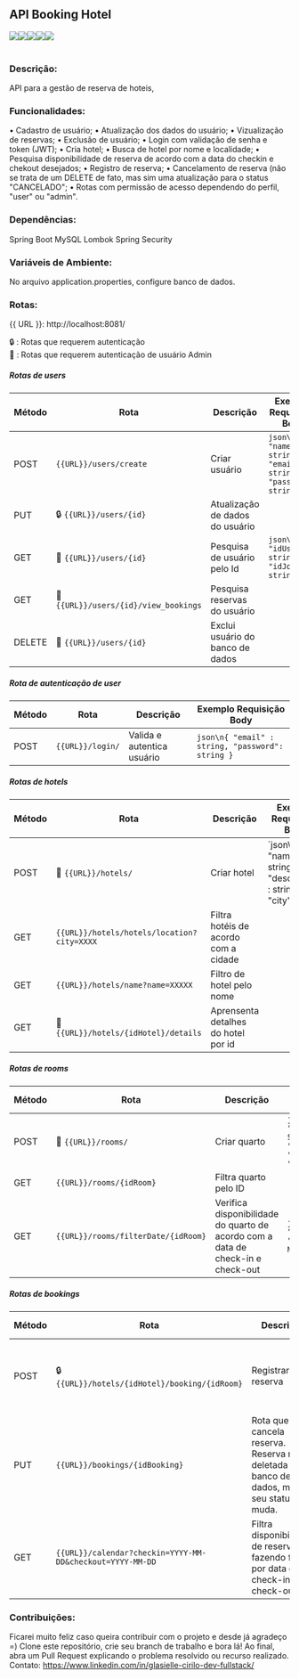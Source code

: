 ## API Booking Hotel
<div style="display: flex;"> <br>
<img align="center", src="https://img.shields.io/badge/Java-ED8B00?style=for-the-badge&logo=openjdk&logoColor=white">
<img align="center", src="https://img.shields.io/badge/Spring-6DB33F?style=for-the-badge&logo=spring&logoColor=white">
<img align="center", src="https://img.shields.io/badge/Spring_Security-6DB33F?style=for-the-badge&logo=Spring-Security&logoColor=white">  
<img align="center", src="https://img.shields.io/badge/MySQL-005C84?style=for-the-badge&logo=mysql&logoColor=white">
<img align="center", src="https://img.shields.io/badge/json%20web%20tokens-323330?style=for-the-badge&logo=json-web-tokens&logoColor=pink">
<br>
<br>
</div>

### Descrição:
API para a gestão de reserva de hoteis,

### Funcionalidades:
•	Cadastro de usuário;
•	Atualização dos dados do usuário;
•	Vizualização de reservas;
•	Exclusão de usuário;
•	Login com validação de senha e token (JWT);
•	Cria hotel;
•	Busca de hotel por nome e localidade;
•	Pesquisa disponibilidade de reserva de acordo com a data do checkin e chekout desejados;
•	Registro de reserva;
•	Cancelamento de reserva (não se trata de um DELETE de fato, mas sim uma atualização para o status "CANCELADO";
•	Rotas com permissão de acesso dependendo do perfil, "user" ou "admin".

### Dependências:
Spring Boot
MySQL
Lombok
Spring Security

### Variáveis de Ambiente:
No arquivo application.properties, configure banco de dados.

### Rotas:
{{ URL }}: http://localhost:8081/

🔒 : Rotas que requerem autenticação <br>
🔐 : Rotas que requerem autenticação de usuário Admin

##### Rotas de users
| Método | Rota                        | Descrição                            | Exemplo Requisição Body                    |
|--------|-----------------------------|-------------------------------------|------------------------------------------|
| POST   | `{{URL}}/users/create`            | Criar usuário                        | `json\n{ "name": string, "email" : string, "password": string }` |
| PUT   | 🔒 `{{URL}}/users/{id}`  | Atualização de dados do usuário     |                |
| GET   | 🔐 `{{URL}}/users/{id}` | Pesquisa de usuário pelo Id         | `json\n{ "idUser": string, "idJob" : string }` |
| GET    | 🔐 `{{URL}}/users/{id}/view_bookings` | Pesquisa reservas do usuário |  |
| DELETE   | 🔐 `{{URL}}/users/{id}` | Exclui usuário do banco de dados         |  |

##### Rota de autenticação de user
| Método | Rota             | Descrição                     | Exemplo Requisição Body               |
|--------|------------------|------------------------------|--------------------------------------|
| POST   | `{{URL}}/login/` | Valida e autentica usuário    | `json\n{ "email" : string, "password": string }` |

##### Rotas de hotels
| Método | Rota                               | Descrição                                                  | Exemplo Requisição Body                                                             |
|--------|------------------------------------|-----------------------------------------------------------|-------------------------------------------------------------------------------------|
| POST   | 🔐 `{{URL}}/hotels/`                    | Criar hotel         | `json\n{ "name": string, "description" : string, "city": string                                                           
| GET   |  `{{URL}}/hotels/hotels/location?city=XXXX` | Filtra hotéis de acordo com a cidade         |   
| GET   | `{{URL}}/hotels/name?name=XXXXX`                    | Filtro de hotel pelo nome        | 
| GET   | 🔐 `{{URL}}/hotels/{idHotel}/details`                    | Aprensenta detalhes do hotel por id         |

##### Rotas de rooms
| Método | Rota                               | Descrição                                                  | Exemplo Requisição Body                                                             |
|--------|------------------------------------|-----------------------------------------------------------|-------------------------------------------------------------------------------------|
| POST   | 🔐 `{{URL}}/rooms/`                    | Criar quarto         | `json\n{ "nameRoom":"Quarto Standart", "price": 10990, "capacity": 2, "hotel": 1 }`       |
| GET   | `{{URL}}/rooms/{idRoom}` | Filtra quarto pelo ID         |   
| GET   | `{{URL}}/rooms/filterDate/{idRoom}`                    | Verifica disponibilidade do quarto de acordo com a data de check-in e check-out   | `json\n{ "checkin": "YYY-MM-DD", "checkout": "YYY-MM-DD" }`   | 

##### Rotas de bookings
| Método | Rota                               | Descrição                                                  | Exemplo Requisição Body                                                             |
|--------|------------------------------------|-----------------------------------------------------------|-------------------------------------------------------------------------------------|
| POST   | 🔒 `{{URL}}/hotels/{idHotel}/booking/{idRoom}`   | Registrar reserva         | `json\n{ "checkin": "YYY-MM-DD", "checkout": "YYY-MM-DD", "user": 1, "numberCreditCard": 1234123412341234, "quantityGuest": 3 }`       |
| PUT   | `{{URL}}/bookings/{idBooking}` | Rota que cancela reserva. Reserva não é deletada no banco de dados, mas seu status muda.  | `json\n{ "user": 1, "todayDate": "YYY-MM-DD" }`  |
| GET   | `{{URL}}/calendar?checkin=YYYY-MM-DD&checkout=YYYY-MM-DD`    | Filtra disponibilidade de reserva fazendo filtro por data de check-in e check-out   | `json\n{ "idHotel": 1}`   | 

### Contribuições:
Ficarei muito feliz caso queira contribuir com o projeto e desde já agradeço =) Clone este repositório, crie seu branch de trabalho e bora lá!
Ao final, abra um Pull Request explicando o problema resolvido ou recurso realizado.
Contato: https://www.linkedin.com/in/glasielle-cirilo-dev-fullstack/

